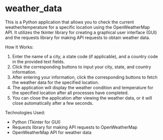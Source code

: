 # weather_data
This is a Python application that allows you to check the current weather/temperature for a specific location using the OpenWeatherMap API. It utilizes the tkinter library for creating a graphical user interface (GUI) and the requests library for making API requests to obtain weather data.

How It Works:
1. Enter the name of a city, a state code (if applicable), and a country code in the provided text fields.
2. Click the corresponding buttons to input your city, state, and country information.
3. After entering your information, click the corresponding buttons to fetch the weather data for the specified location.
4. The application will display the weather condition and temperature for the specified location after all processes have completed.
5. You can close the application after viewing the weather data, or it will close automatically after a few seconds.

Technologies Used:
* Python (Tkinter for GUI)
* Requests library for making API requests to OpenWeatherMap
* OpenWeatherMap API for weather data

